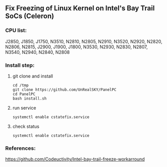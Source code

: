 ## Fix Freezing of Linux Kernel on Intel's Bay Trail SoCs (Celeron)

### CPU list:
J2850, J1850, J1750, N3510, N2810, N2805, N2910, N3520, N2920, N2820, N2806, N2815, J2900, J1900, J1800, N3530, N2930, N2830, N2807, N3540, N2940, N2840, N2808

### Install step:
1. git clone and install
    ```
    cd /tmp
    git clone https://github.com/UnRealSKY/PanelPC
    cd PanelPC
    bash install.sh
    ```
2. run service
    ```
    systemctl enable cstatefix.service
    ```
4. check status
    ```
    systemctl enable cstatefix.service
    ```

### References:
<https://github.com/Codeuctivity/Intel-bay-trail-freeze-workarround>
